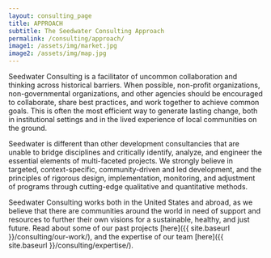 ```yaml
---
layout: consulting_page
title: APPROACH
subtitle: The Seedwater Consulting Approach
permalink: /consulting/approach/
image1: /assets/img/market.jpg
image2: /assets/img/map.jpg
---
```

Seedwater Consulting is a facilitator of uncommon collaboration and thinking across historical barriers. When possible, non-profit organizations, non-governmental organizations, and other agencies should be encouraged to collaborate, share best practices, and work together to achieve common goals. This is often the most efficient way to generate lasting change, both in institutional settings and in the lived experience of local communities on the ground.

Seedwater is different than other development consultancies that are unable to bridge disciplines and critically identify, analyze, and engineer the essential elements of multi-faceted projects. We strongly believe in targeted, context-specific, community-driven and led development, and the principles of rigorous design, implementation, monitoring, and adjustment of programs through cutting-edge qualitative and quantitative methods.

Seedwater Consulting works both in the United States and abroad, as we believe that there are communities around the world in need of support and resources to further their own visions for a sustainable, healthy, and just future. Read about some of our past projects [here]({{ site.baseurl }}/consulting/our-work/), and the expertise of our team [here]({{ site.baseurl }}/consulting/expertise/).
